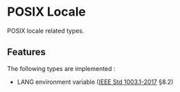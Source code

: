 # POSIX Locale

POSIX locale related types.

## Features

The following types are implemented :

- LANG environment variable
([IEEE Std 1003.1-2017](https://pubs.opengroup.org/onlinepubs/9699919799/) §8.2)
